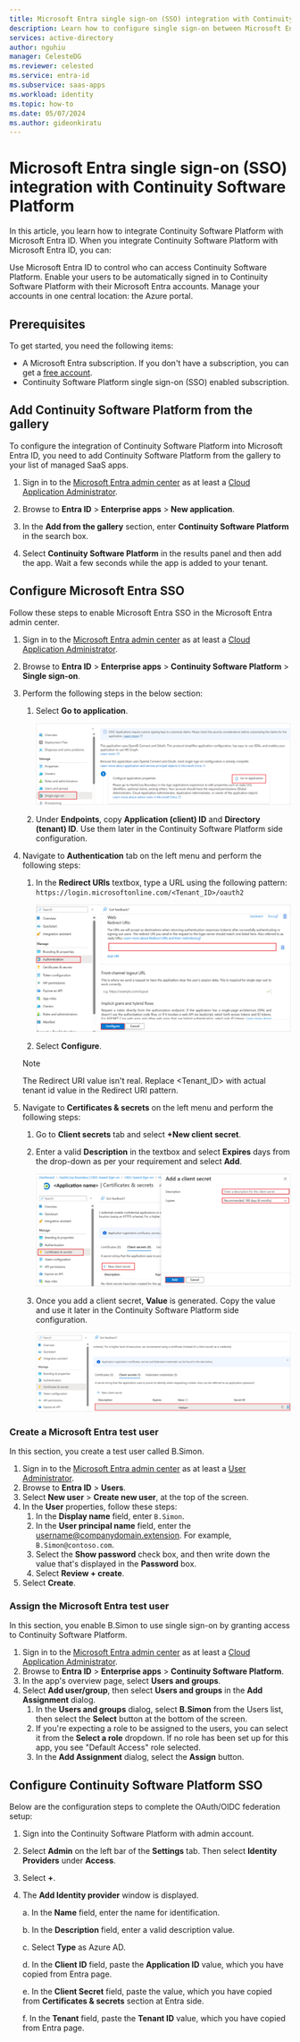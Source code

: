 ```yaml
---
title: Microsoft Entra single sign-on (SSO) integration with Continuity Software Platform
description: Learn how to configure single sign-on between Microsoft Entra and Continuity Software Platform.
services: active-directory
author: nguhiu
manager: CelesteDG
ms.reviewer: celested
ms.service: entra-id
ms.subservice: saas-apps
ms.workload: identity
ms.topic: how-to
ms.date: 05/07/2024
ms.author: gideonkiratu
---
```


# Microsoft Entra single sign-on (SSO) integration with Continuity Software Platform

In this article,  you learn how to integrate Continuity Software Platform with Microsoft Entra ID. When you integrate Continuity Software Platform with Microsoft Entra ID, you can:

Use Microsoft Entra ID to control who can access Continuity Software Platform.
Enable your users to be automatically signed in to Continuity Software Platform with their Microsoft Entra accounts.
Manage your accounts in one central location: the Azure portal.

## Prerequisites

To get started, you need the following items:

* A Microsoft Entra subscription. If you don't have a subscription, you can get a [free account](https://azure.microsoft.com/free/).
* Continuity Software Platform single sign-on (SSO) enabled subscription.

## Add Continuity Software Platform from the gallery

To configure the integration of Continuity Software Platform into Microsoft Entra ID, you need to add Continuity Software Platform from the gallery to your list of managed SaaS apps.

1. Sign in to the [Microsoft Entra admin center](https://entra.microsoft.com) as at least a [Cloud Application Administrator](~/identity/role-based-access-control/permissions-reference.md#cloud-application-administrator).

1. Browse to **Entra ID** > **Enterprise apps** > **New application**.

1. In the **Add from the gallery** section, enter **Continuity Software Platform** in the search box.

1. Select **Continuity Software Platform** in the results panel and then add the app. Wait a few seconds while the app is added to your tenant.

## Configure Microsoft Entra SSO

Follow these steps to enable Microsoft Entra SSO in the Microsoft Entra admin center.

1. Sign in to the [Microsoft Entra admin center](https://entra.microsoft.com) as at least a [Cloud Application Administrator](~/identity/role-based-access-control/permissions-reference.md#cloud-application-administrator).

1. Browse to **Entra ID** > **Enterprise apps** > **Continuity Software Platform** > **Single sign-on**.

1. Perform the following steps in the below section:

    1. Select **Go to application**.

        ![Screenshot of showing the identity configuration.](common/go-to-application.png)

    1. Under **Endpoints**, copy **Application (client) ID** and **Directory (tenant) ID**. Use them later in the Continuity Software Platform side configuration.

1. Navigate to **Authentication** tab on the left menu and perform the following steps:

    1. In the **Redirect URIs** textbox, type a URL using the following pattern: `https://login.microsoftonline.com/<Tenant_ID>/oauth2`

        ![Screenshot of showing the redirect values.](./media/continuity-software-platform-tutorial/authentication.png)
       
    1. Select **Configure**.

    > [!NOTE]
    > The Redirect URI value isn't real. Replace <Tenant_ID>  with actual tenant id value in the Redirect URI pattern.

1. Navigate to **Certificates & secrets** on the left menu and perform the following steps:

    1. Go to **Client secrets** tab and select **+New client secret**.
    1. Enter a valid **Description** in the textbox and select **Expires** days from the drop-down as per your requirement and select **Add**.

        ![Screenshot of showing the client secrets value.](common/client-secret.png)

    1. Once you add a client secret, **Value** is generated. Copy the value and use it later in the Continuity Software Platform side configuration.

        ![Screenshot of showing how to add a client secret.](common/client.png)

### Create a Microsoft Entra test user

In this section, you create a test user called B.Simon.

1. Sign in to the [Microsoft Entra admin center](https://entra.microsoft.com) as at least a [User Administrator](~/identity/role-based-access-control/permissions-reference.md#user-administrator).
1. Browse to **Entra ID** > **Users**.
1. Select **New user** > **Create new user**, at the top of the screen.
1. In the **User** properties, follow these steps:
   1. In the **Display name** field, enter `B.Simon`.  
   1. In the **User principal name** field, enter the username@companydomain.extension. For example, `B.Simon@contoso.com`.
   1. Select the **Show password** check box, and then write down the value that's displayed in the **Password** box.
   1. Select **Review + create**.
1. Select **Create**.

### Assign the Microsoft Entra test user

In this section, you enable B.Simon to use single sign-on by granting access to Continuity Software Platform.

1. Sign in to the [Microsoft Entra admin center](https://entra.microsoft.com) as at least a [Cloud Application Administrator](~/identity/role-based-access-control/permissions-reference.md#cloud-application-administrator).
1. Browse to **Entra ID** > **Enterprise apps** > **Continuity Software Platform**.
1. In the app's overview page, select **Users and groups**.
1. Select **Add user/group**, then select **Users and groups** in the **Add Assignment** dialog.
   1. In the **Users and groups** dialog, select **B.Simon** from the Users list, then select the **Select** button at the bottom of the screen.
   1. If you're expecting a role to be assigned to the users, you can select it from the **Select a role** dropdown. If no role has been set up for this app, you see "Default Access" role selected.
   1. In the **Add Assignment** dialog, select the **Assign** button.

## Configure Continuity Software Platform SSO

Below are the configuration steps to complete the OAuth/OIDC federation setup:

1. Sign into the Continuity Software Platform with admin account.

2. Select **Admin** on the left bar of the **Settings** tab. Then select **Identity Providers** under **Access**.

3. Select **+**.

4. The **Add Identity provider** window is displayed.

    a. In the **Name** field, enter the name for identification.

    b. In the **Description** field, enter a valid description value.

    c. Select **Type** as Azure AD.

    d. In the **Client ID** field, paste the **Application ID** value, which you have copied from Entra page.

    e. In the **Client Secret** field, paste the value, which you have copied from **Certificates & secrets** section at Entra side.

    f. In the **Tenant** field, paste the **Tenant ID** value, which you have copied from Entra page.


